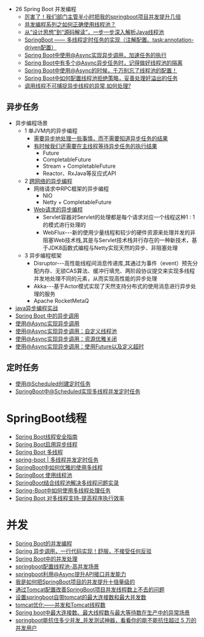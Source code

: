 * 26 Spring Boot 并发编程
  * [厉害了！我们部门主管半小时把我的springboot项目并发提升几倍](https://www.jianshu.com/p/669edac4ae8f) 
  * [并发编程系列之如何正确使用线程池？](https://www.jianshu.com/p/6a2ed7180ff8)
  * [从“设计思想”到“源码解读”，一步一步深入解析Java线程池](https://www.jianshu.com/p/a5e71ae77c53)
  * [SpringBoot —— 多线程定时任务的实现（注解配置、task:annotation-driven配置）](https://www.jianshu.com/p/cec00ad3be2e)
  * [Spring Boot中使用@Async实现异步调用，加速任务的执行](https://www.jianshu.com/p/a57e3aa8418a)
  * [Spring Boot中有多个@Async异步任务时，记得做好线程池的隔离](https://www.jianshu.com/p/9441a048696c)
  * [Spring Boot中使用@Async的时候，千万别忘了线程池的配置！](https://www.jianshu.com/p/0db4d91a6d22)
  * [Spring Boot中如何配置线程池拒绝策略，妥善处理好溢出的任务](https://www.jianshu.com/p/7f519a8267ee)
  * [调用线程不可捕捉异步线程的异常,如何处理?](https://www.jianshu.com/p/ad32d98a624f)


## 异步任务
* 异步编程场景
  * 1 单JVM内的异步编程 
    * [需要异步地处理一些事情，而不需要知道异步任务的结果  ](https://weread.qq.com/web/reader/44332cc071a486a7443c539k16732dc0161679091c5aeb1)
    * [有时候我们还需要在主线程等待异步任务的执行结果](https://weread.qq.com/web/reader/44332cc071a486a7443c539k16732dc0161679091c5aeb1)
      * Future
      * CompletableFuture
      * Stream + CompletableFuture
      * Reactor、RxJava等反应式API
  * 2 [跨网络的异步编程 ](https://weread.qq.com/web/reader/44332cc071a486a7443c539k16732dc0161679091c5aeb1)
    * 网络请求中RPC框架的异步编程
      * NIO
      * Netty + CompletableFuture
    * [Web请求的异步编程](https://weread.qq.com/web/reader/44332cc071a486a7443c539k16732dc0161679091c5aeb1)
      * Servlet容器对Servlet的处理都是每个请求对应一个线程这种1 : 1的模式进行处理的 
      * WebFlux---新的使用少量线程和较少的硬件资源来处理并发的非阻塞Web技术栈,其是与Servlet技术栈并行存在的一种新技术，基于JDK8函数式编程与Netty实现天然的异步、非阻塞处理
  * 3 异步编程框架
    * Disruptor---高性能线程间消息传递库,其通过为事件（event）预先分配内存、无锁CAS算法、缓冲行填充、两阶段协议提交来实现多线程并发地处理不同的元素，从而实现高性能的异步处理
    * Akka---基于Actor模式实现了天然支持分布式的使用消息进行异步处理的服务
    * Apache RocketMetaQ  
* [java异步编程实战](https://weread.qq.com/web/reader/44332cc071a486a7443c539k16732dc0161679091c5aeb1)
* [Spring Boot 中的异步调用](https://mrbird.cc/Spring-Boot-Async.html)
* [使用@Async实现异步调用](http://blog.didispace.com/springbootasync/)
* [使用@Async实现异步调用：自定义线程池](http://blog.didispace.com/springbootasync-2/)
* [使用@Async实现异步调用：资源优雅关闭](http://blog.didispace.com/springbootasync-3/)
* [使用@Async实现异步调用：使用Future以及定义超时](http://blog.didispace.com/springbootasync-4/)


## 定时任务

* [使用@Scheduled创建定时任务](http://blog.didispace.com/springbootscheduled/)
* [SpringBoot中@Scheduled实现多线程并发定时任务](https://www.jianshu.com/p/ff876c2ab24a)


# SpringBoot线程
* [Spring Boot线程安全指南](https://zhuanlan.zhihu.com/p/60346760)
* [Spring Boot启用异步线程](https://cloud.tencent.com/developer/article/1609499?from=article.detail.1632359)
* [Spring Boot 多线程](https://www.jianshu.com/p/769573bd362c)
* [spring-boot | 多线程并发定时任务](https://www.jianshu.com/p/0db083bf4d39)
* [SpringBoot中如何优雅的使用多线程](https://juejin.cn/post/6844904173977206797)
* [SpringBoot 使用线程池](https://crossoverjie.top/2018/07/29/java-senior/ThreadPool/)
* [SpringBoot结合线程池解决多线程问题实录](https://www.cxyzjd.com/article/GFJ0814/92422245)
* [Spring-Boot中如何使用多线程处理任务](https://zhuanlan.zhihu.com/p/49416067)
* [Spring Boot 对多线程支持-提高程序执行效率](https://www.cnblogs.com/felixzh/p/12753365.html#:~:text=spring%20boot%20%E5%A6%82%E4%BD%95%E4%BD%BF%E7%94%A8%E5%A4%9A,%E5%B0%B1%E5%8F%AF%E4%BB%A5%E4%BD%BF%E7%94%A8%E7%BA%BF%E7%A8%8B%E6%B1%A0%E3%80%82)


# 并发

* [Spring Boot的并发编程](https://cloud.tencent.com/developer/article/1347245?from=information.detail.spring%E9%AB%98%E5%B9%B6%E5%8F%91)
* [Spring 异步调用，一行代码实现！舒服，不接受任何反驳](https://cloud.tencent.com/developer/article/1632359?from=article.detail.1347245)
* [Spring Boot中的并发处理](https://blog.happyhack.io/2019/08/30/springboot-concurrency/)
* [springboot配置线程池-高并发场景](https://zhuanlan.zhihu.com/p/149274738)
* [springboot利用@Async提升API接口并发能力](http://www.danyuanblog.com/blog/app/blog/blogDetail.html?id=5e6d13094c636312f4b7091a)
* [我是如何把SpringBoot项目的并发提升十倍量级的](https://blog.csdn.net/emprere/article/details/104404256?utm_medium=distribute.pc_relevant.none-task-blog-baidujs_baidulandingword-0&spm=1001.2101.3001.4242)
* [通过Tomcat配置改善SpringBoot项目并发线程数上不去的问题](https://blog.csdn.net/weixin_41657493/article/details/90819987?utm_medium=distribute.pc_relevant.none-task-blog-2%7Edefault%7EBlogCommendFromMachineLearnPai2%7Edefault-3.control&dist_request_id=1619637687737_21438&depth_1-utm_source=distribute.pc_relevant.none-task-blog-2%7Edefault%7EBlogCommendFromMachineLearnPai2%7Edefault-3.control)
* [设置springboot自带tomcat的最大连接数和最大并发数](https://blog.csdn.net/kouwoo/article/details/83898788?utm_medium=distribute.pc_relevant.none-task-blog-baidujs_baidulandingword-5&spm=1001.2101.3001.4242)
* [tomcat优化——并发和Tomcat线程数](https://blog.csdn.net/hunhun1122/article/details/78818337)
* [Spring boot中最大连接数、最大线程数与最大等待数在生产中的异常场景](https://blog.csdn.net/qq_36956015/article/details/100929993?utm_medium=distribute.pc_relevant.none-task-blog-2%7Edefault%7EBlogCommendFromMachineLearnPai2%7Edefault-1.control&dist_request_id=1619638919485_32258&depth_1-utm_source=distribute.pc_relevant.none-task-blog-2%7Edefault%7EBlogCommendFromMachineLearnPai2%7Edefault-1.control)
* [springboot能抗住多少并发_并发测试神器，看看你的能不能抗住超过 5 万的并发用户](https://blog.csdn.net/weixin_39989688/article/details/111394127?utm_medium=distribute.pc_relevant.none-task-blog-baidujs_baidulandingword-0&spm=1001.2101.3001.4242)
